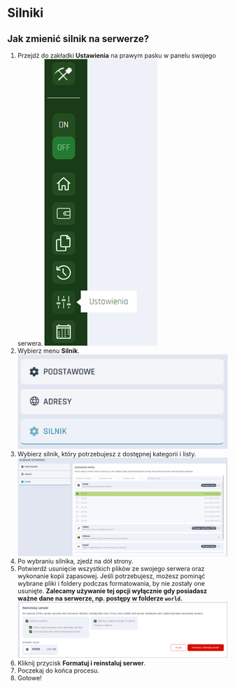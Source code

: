 # Silniki

## Jak zmienić silnik na serwerze?
1. Przejdź do zakładki **Ustawienia** na prawym pasku w panelu swojego serwera.
![1](../img/silniki/1.png)
2. Wybierz menu **Silnik**.
![2](../img/silniki/2.png)
3. Wybierz silnik, który potrzebujesz z dostępnej kategorii i listy.
![3](../img/silniki/3.png) 
5. Po wybraniu silnika, zjedź na dół strony.
6. Potwierdź usunięcie wszystkich plików ze swojego serwera oraz wykonanie kopii zapasowej. Jeśli potrzebujesz, możesz pominąć wybrane pliki i foldery podczas formatowania, by nie zostały one usunięte. **Zalecamy używanie tej opcji wyłącznie gdy posiadasz ważne dane na serwerze, np. postępy w folderze `world`.**
![4](../img/silniki/4.png)
1. Kliknij przycisk **Formatuj i reinstaluj serwer**.
2. Poczekaj do końca procesu. 
3. Gotowe!
